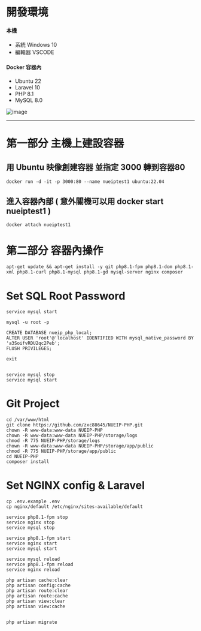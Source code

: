 
# 開發環境
#### 本機
- 系統 Windows 10
- 編輯器 VSCODE

#### Docker 容器內
- Ubuntu 22
- Laravel 10
- PHP    8.1
- MySQL 8.0

![image](https://user-images.githubusercontent.com/12877999/223581437-75d4aa89-b829-4e22-a0e6-ba821d6c1a38.png)

---

# 第一部分 主機上建設容器

## 用 Ubuntu 映像創建容器 並指定 3000 轉到容器80
```docker run -d -it -p 3000:80 --name nueiptest1 ubuntu:22.04```
## 進入容器內部 ( 意外關機可以用 docker start nueiptest1 )
```docker attach nueiptest1```


# 第二部分 容器內操作
```
apt-get update && apt-get install -y git php8.1-fpm php8.1-dom php8.1-xml php8.1-curl php8.1-mysql php8.1-gd mysql-server nginx composer
```
# Set SQL Root Password
```
service mysql start

mysql -u root -p

CREATE DATABASE nueip_php_local;
ALTER USER 'root'@'localhost' IDENTIFIED WITH mysql_native_password BY 'a3SoifvRDU2qc2Peb';
FLUSH PRIVILEGES;

exit


service mysql stop
service mysql start
```

# Git Project
```
cd /var/www/html
git clone https://github.com/zxc88645/NUEIP-PHP.git
chown -R www-data:www-data NUEIP-PHP
chown -R www-data:www-data NUEIP-PHP/storage/logs
chmod -R 775 NUEIP-PHP/storage/logs
chown -R www-data:www-data NUEIP-PHP/storage/app/public
chmod -R 775 NUEIP-PHP/storage/app/public
cd NUEIP-PHP
composer install
```

# Set NGINX config & Laravel
```
cp .env.example .env
cp nginx/default /etc/nginx/sites-available/default

service php8.1-fpm stop 
service nginx stop
service mysql stop

service php8.1-fpm start 
service nginx start
service mysql start

service mysql reload 
service php8.1-fpm reload 
service nginx reload

php artisan cache:clear
php artisan config:cache
php artisan route:clear
php artisan route:cache
php artisan view:clear
php artisan view:cache


php artisan migrate
```
